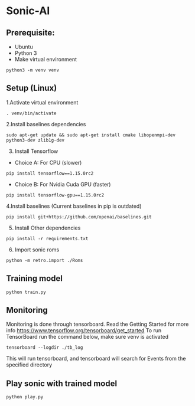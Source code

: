 # Sonic-AI
## Prerequisite:
- Ubuntu
- Python 3
- Make virtual environment
```
python3 -m venv venv
```


## Setup (Linux)

1.Activate virtual environment
```
. venv/bin/activate
```
2.Install baselines dependencies
```
sudo apt-get update && sudo apt-get install cmake libopenmpi-dev python3-dev zlib1g-dev
```
3. Install Tensorflow
- Choice A: For CPU (slower)
```
pip install tensorflow==1.15.0rc2
```
- Choice B: For Nvidia Cuda GPU (faster)
```
pip install tensorflow-gpu==1.15.0rc2
```
4.Install baselines (Current baselines in pip is outdated)
```
pip install git+https://github.com/openai/baselines.git
```
5. Install Other dependencies
```
pip install -r requirements.txt
```
6. Import sonic roms
```
python -m retro.import ./Roms
```


## Training model
```
python train.py
```


## Monitoring
Monitoring is done through tensorboard. Read the Getting Started for more info https://www.tensorflow.org/tensorboard/get_started
To run TensorBoard run the command below, make sure venv is activated

```
tensorboard --logdir ./tb_log
```
This will run tensorboard, and tensorboard will search for Events from the specified directory


## Play sonic with trained model
```
python play.py
```
